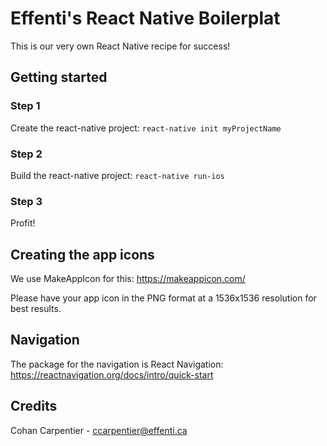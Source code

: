 # Effenti's React Native Boilerplat
This is our very own React Native recipe for success!

## Getting started

### Step 1

Create the react-native project:
```react-native init myProjectName```

### Step 2

Build the react-native project:
```react-native run-ios```

### Step 3

Profit!

## Creating the app icons

We use MakeAppIcon for this:
https://makeappicon.com/

Please have your app icon in the PNG format at a 1536x1536 resolution for best results.

## Navigation

The package for the navigation is React Navigation:
https://reactnavigation.org/docs/intro/quick-start

## Credits

Cohan Carpentier - ccarpentier@effenti.ca
